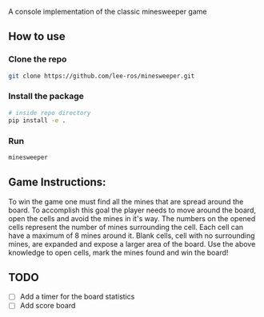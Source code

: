 A console implementation of the classic minesweeper game

## How to use
### Clone the repo
```bash
git clone https://github.com/lee-ros/minesweeper.git
```

### Install the package
```bash
# inside repo directory
pip install -e .
```
### Run
```bash
minesweeper
```

## Game Instructions:
To win the game one must find all the mines that are spread around the board.
To accomplish this goal the player needs to move around the board, open the cells and avoid the mines in it's way.
The numbers on the opened cells represent the number of mines surrounding the cell. Each cell can have a maximum of 8
mines around it.
Blank cells, cell with no surrounding mines, are expanded and expose a larger area of the board.
Use the above knowledge to open cells, mark the mines found and win the board!


## TODO
- [ ] Add a timer for the board statistics
- [ ] Add score board